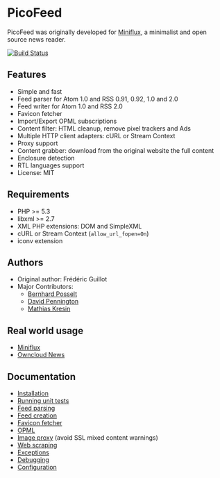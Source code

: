 PicoFeed
========

PicoFeed was originally developed for [Miniflux](http://miniflux.net), a minimalist and open source news reader.

[![Build Status](https://travis-ci.org/fguillot/picoFeed.svg?branch=master)](https://travis-ci.org/fguillot/picoFeed)

Features
--------

- Simple and fast
- Feed parser for Atom 1.0 and RSS 0.91, 0.92, 1.0 and 2.0
- Feed writer for Atom 1.0 and RSS 2.0
- Favicon fetcher
- Import/Export OPML subscriptions
- Content filter: HTML cleanup, remove pixel trackers and Ads
- Multiple HTTP client adapters: cURL or Stream Context
- Proxy support
- Content grabber: download from the original website the full content
- Enclosure detection
- RTL languages support
- License: MIT

Requirements
------------

- PHP >= 5.3
- libxml >= 2.7
- XML PHP extensions: DOM and SimpleXML
- cURL or Stream Context (`allow_url_fopen=On`)
- iconv extension

Authors
-------

- Original author: Frédéric Guillot
- Major Contributors:
    - [Bernhard Posselt](https://github.com/Raydiation)
    - [David Pennington](https://github.com/Xeoncross)
    - [Mathias Kresin](https://github.com/mkresin)

Real world usage
----------------

- [Miniflux](http://miniflux.net)
- [Owncloud News](https://github.com/owncloud/news)

Documentation
-------------

- [Installation](docs/installation.markdown)
- [Running unit tests](docs/tests.markdown)
- [Feed parsing](docs/feed-parsing.markdown)
- [Feed creation](docs/feed-creation.markdown)
- [Favicon fetcher](docs/favicon.markdown)
- [OPML](docs/opml.markdown)
- [Image proxy](docs/image-proxy.markdown) (avoid SSL mixed content warnings)
- [Web scraping](docs/grabber.markdown)
- [Exceptions](docs/exceptions.markdown)
- [Debugging](docs/debugging.markdown)
- [Configuration](docs/config.markdown)
